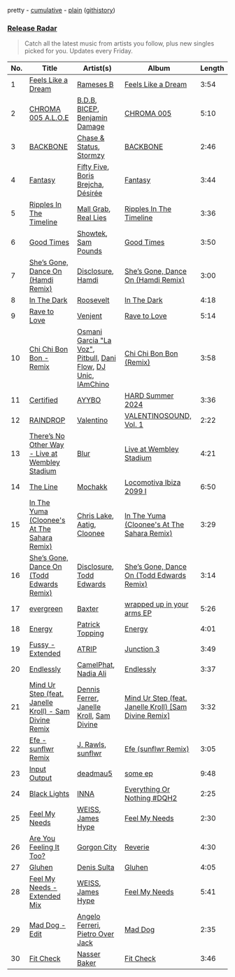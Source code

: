 pretty - [cumulative](/playlists/cumulative/Release%20Radar.md) - [plain](/playlists/plain/37i9dQZEVXbsudmxBFKW7G) ([githistory](https://github.githistory.xyz/vitokorn/spotify-playlist-archive/blob/master/playlists/plain/37i9dQZEVXbsudmxBFKW7G))
### [Release Radar](https://open.spotify.com/playlist/37i9dQZEVXbsudmxBFKW7G)

> Catch all the latest music from artists you follow, plus new singles picked for you. Updates every Friday.

| No. | Title | Artist(s) | Album | Length |
|---|---|---|---|---|
| 1 | [Feels Like a Dream](https://open.spotify.com/track/1TydZMUIGEuZ6Lg3yTPRkL) | [Rameses B](https://open.spotify.com/artist/06EfEcjc0vdvI6VNL0soIO) | [Feels Like a Dream](https://open.spotify.com/album/0JaV5jhBjLoFaTBBnhauDg) | 3:54 |
| 2 | [CHROMA 005 A.L.O.E](https://open.spotify.com/track/3j9K1iPrnwwPyieemfz2if) | [B.D.B](https://open.spotify.com/artist/6sXF3naVGIqO5axr7EVgPi), [BICEP](https://open.spotify.com/artist/73A3bLnfnz5BoQjb4gNCga), [Benjamin Damage](https://open.spotify.com/artist/4erUkZEVS1jXi5kwEtNvjT) | [CHROMA 005](https://open.spotify.com/album/5K2nivvCbKUqr1cBAkei6g) | 5:10 |
| 3 | [BACKBONE](https://open.spotify.com/track/2N13Lr0dpiirWaJVLcNl4i) | [Chase & Status](https://open.spotify.com/artist/3jNkaOXasoc7RsxdchvEVq), [Stormzy](https://open.spotify.com/artist/2SrSdSvpminqmStGELCSNd) | [BACKBONE](https://open.spotify.com/album/1Vn3EYSHT8ZdSjQ9NhV9LJ) | 2:46 |
| 4 | [Fantasy](https://open.spotify.com/track/2B9DroVUyWDbgix0AsfQds) | [Fifty Five](https://open.spotify.com/artist/2sWTgm6qQXV3Ebyg3T9FD2), [Boris Brejcha](https://open.spotify.com/artist/6caPJFLv1wesmM7gwK1ACy), [Désirée](https://open.spotify.com/artist/7igTH5z3uoVbKRvQ3M10fG) | [Fantasy](https://open.spotify.com/album/4F2UVqJr4RQ6tWOEC3dAxg) | 3:44 |
| 5 | [Ripples In The Timeline](https://open.spotify.com/track/2rgtbtPeODayxJBwMo5glI) | [Mall Grab](https://open.spotify.com/artist/7yF6JnFPDzgml2Ytkyl5D7), [Real Lies](https://open.spotify.com/artist/1jucBaHU995Lf7ViACscFu) | [Ripples In The Timeline](https://open.spotify.com/album/5rTRTf5rMAJSftfOQQD0FB) | 3:36 |
| 6 | [Good Times](https://open.spotify.com/track/0kUWE7S4ftlNggHJ4J2asz) | [Showtek](https://open.spotify.com/artist/3gk0OYeLFWYupGFRHqLSR7), [Sam Pounds](https://open.spotify.com/artist/1XoE8WpGuDGZ0SY1piWND1) | [Good Times](https://open.spotify.com/album/2l5dMzfdDvKCkljsLQeWIh) | 3:50 |
| 7 | [She’s Gone, Dance On (Hamdi Remix)](https://open.spotify.com/track/6rHen83Vy62TQbTgKayl9j) | [Disclosure](https://open.spotify.com/artist/6nS5roXSAGhTGr34W6n7Et), [Hamdi](https://open.spotify.com/artist/7vvicoei9BbKpZix8qSeLg) | [She’s Gone, Dance On (Hamdi Remix)](https://open.spotify.com/album/3ha9dsqrFE3JJ0SJqkb5rD) | 3:00 |
| 8 | [In The Dark](https://open.spotify.com/track/5syKbfJd2afOa2y93YQfTM) | [Roosevelt](https://open.spotify.com/artist/4AQrqVz6BYwy29iMxcGtx7) | [In The Dark](https://open.spotify.com/album/0zuZ4JU7RnSpe5fCQfzozl) | 4:18 |
| 9 | [Rave to Love](https://open.spotify.com/track/63lDtJHqKhUxcGOFZdxG3D) | [Venjent](https://open.spotify.com/artist/7xu08SujAqLp7BGinS96vd) | [Rave to Love](https://open.spotify.com/album/0JpRDMlZ1ByVjp3WpVy9NQ) | 5:14 |
| 10 | [Chi Chi Bon Bon - Remix](https://open.spotify.com/track/5PoV3iQhXLopTcAyA6Tqw1) | [Osmani Garcia "La Voz"](https://open.spotify.com/artist/37G8DfNgO4mQ3PKh5droSo), [Pitbull](https://open.spotify.com/artist/0TnOYISbd1XYRBk9myaseg), [Dani Flow](https://open.spotify.com/artist/1yX62RHdYysNcIrO33WQxJ), [DJ Unic](https://open.spotify.com/artist/1ADFyan08VIwFUGwGXDxNe), [IAmChino](https://open.spotify.com/artist/0b2GL7Y02vu50qieoQmw1w) | [Chi Chi Bon Bon (Remix)](https://open.spotify.com/album/0Iauzjo1cjGE9cx4odkKHb) | 3:58 |
| 11 | [Certified](https://open.spotify.com/track/5JV7bJKPwa9vpHMSnQ25PH) | [AYYBO](https://open.spotify.com/artist/0YVquC9RaJLYFNmlJFzkTV) | [HARD Summer 2024](https://open.spotify.com/album/7h7PgEkuj1ePzoOEL0XLdO) | 3:36 |
| 12 | [RAINDROP](https://open.spotify.com/track/7HRZ7Wt71HARkFkUVv7WOF) | [Valentino](https://open.spotify.com/artist/3wahfqLrbSHbC1kK8CUVz2) | [VALENTINOSOUND, Vol. 1](https://open.spotify.com/album/3wKsJfTlzmwBpUigLA6CML) | 2:22 |
| 13 | [There’s No Other Way - Live at Wembley Stadium](https://open.spotify.com/track/1BVTjzETkqpGQEfRlgNZCd) | [Blur](https://open.spotify.com/artist/7MhMgCo0Bl0Kukl93PZbYS) | [Live at Wembley Stadium](https://open.spotify.com/album/7LS7XxLc7OpzjFe3KMGvOO) | 4:21 |
| 14 | [The Line](https://open.spotify.com/track/6xbD6Rbcni5aLxPPxC1r5Y) | [Mochakk](https://open.spotify.com/artist/0rTh1tAdrEbdKZBTiiAQSo) | [Locomotiva Ibiza 2099 I](https://open.spotify.com/album/42Jkaomtfh39feqVwQKvUm) | 6:50 |
| 15 | [In The Yuma (Cloonee's At The Sahara Remix)](https://open.spotify.com/track/48f4gFvgXOMx6p5DjkIipF) | [Chris Lake](https://open.spotify.com/artist/5Igpc9iLZ3YGtKeYfSrrOE), [Aatig](https://open.spotify.com/artist/21OabQwzpxuFNxp7p781Ao), [Cloonee](https://open.spotify.com/artist/7MdlXmq2HViAJWo9cf30sR) | [In The Yuma (Cloonee's At The Sahara Remix)](https://open.spotify.com/album/7B8RIt9iwSpvDpdaFjWfFM) | 3:29 |
| 16 | [She’s Gone, Dance On (Todd Edwards Remix)](https://open.spotify.com/track/1DkvS69OM61MowelqAfDSJ) | [Disclosure](https://open.spotify.com/artist/6nS5roXSAGhTGr34W6n7Et), [Todd Edwards](https://open.spotify.com/artist/6MFopqejpmTUUZlcRmGzgg) | [She’s Gone, Dance On (Todd Edwards Remix)](https://open.spotify.com/album/4cBV4pc6FpCXkGNlYPgOkt) | 3:14 |
| 17 | [evergreen](https://open.spotify.com/track/4ICTaVz2WQYzjgpTfYULCi) | [Baxter](https://open.spotify.com/artist/44hRRRhNR9moRvxr2wQj6u) | [wrapped up in your arms EP](https://open.spotify.com/album/3mIyw6KPaJRgBhNNeLZwr6) | 5:26 |
| 18 | [Energy](https://open.spotify.com/track/5YoLcp1bzRTN8sNWXuGvxu) | [Patrick Topping](https://open.spotify.com/artist/7yRimuQSC5Ks3T2Ts0iyZa) | [Energy](https://open.spotify.com/album/1GdqL2xW6eVsnBhTRQmTVc) | 4:01 |
| 19 | [Fussy - Extended](https://open.spotify.com/track/5yflhE21ijdS09MT2IjFso) | [ATRIP](https://open.spotify.com/artist/4fu0Er7pG6kZZa7Awf3NMI) | [Junction 3](https://open.spotify.com/album/3orD0F22WOT0CmmEpCDRg3) | 3:49 |
| 20 | [Endlessly](https://open.spotify.com/track/2a0beMS3iLUacdcQcrZQZH) | [CamelPhat](https://open.spotify.com/artist/240wlM8vDrf6S4zCyzGj2W), [Nadia Ali](https://open.spotify.com/artist/1C60viSZv6BoYtrnkZ44g5) | [Endlessly](https://open.spotify.com/album/5p5KiyEpIk3wwjHjvwHEOY) | 3:37 |
| 21 | [Mind Ur Step (feat. Janelle Kroll) - Sam Divine Remix](https://open.spotify.com/track/0rzJmCQcKoO8XLYsuaG29W) | [Dennis Ferrer](https://open.spotify.com/artist/0MGTHZpAGf7isSfw8yMIoi), [Janelle Kroll](https://open.spotify.com/artist/50bLYJ4e3ZR2chodK8oMW9), [Sam Divine](https://open.spotify.com/artist/029RjYsk0DU8LKC92sUyXZ) | [Mind Ur Step (feat. Janelle Kroll) [Sam Divine Remix]](https://open.spotify.com/album/0jZalqqnzOCwv1TLoMLgdl) | 3:32 |
| 22 | [Efe - sunflwr Remix](https://open.spotify.com/track/0Hek2028AsGXANhfdB4jmZ) | [J. Rawls](https://open.spotify.com/artist/3M5miYDu8lWrm0A3Q0OTag), [sunflwr](https://open.spotify.com/artist/1vXY7FiXJPu6j456ZcrtIF) | [Efe (sunflwr Remix)](https://open.spotify.com/album/1bFfkCMQIttJYgixQG09Dt) | 3:05 |
| 23 | [Input Output](https://open.spotify.com/track/0fzP5cIsXW3NXOCgjjJPSR) | [deadmau5](https://open.spotify.com/artist/2CIMQHirSU0MQqyYHq0eOx) | [some ep](https://open.spotify.com/album/5OPRF4o1pypBIdGbKtAbCN) | 9:48 |
| 24 | [Black Lights](https://open.spotify.com/track/0c1F1abMC4AkK1MaAO9Yhy) | [INNA](https://open.spotify.com/artist/2w9zwq3AktTeYYMuhMjju8) | [Everything Or Nothing #DQH2](https://open.spotify.com/album/3qAA1ejpFJwfbSEyXzBikF) | 2:25 |
| 25 | [Feel My Needs](https://open.spotify.com/track/38D7JeZb1SZfzZo6wGJGae) | [WEISS](https://open.spotify.com/artist/0FBRY66KVaAiddGVefikLB), [James Hype](https://open.spotify.com/artist/43BxCL6t4c73BQnIJtry5v) | [Feel My Needs](https://open.spotify.com/album/4611D7Vc8zCLn49NiKqpjn) | 2:30 |
| 26 | [Are You Feeling It Too?](https://open.spotify.com/track/0iuUlHOatv15vVn6xZlpEh) | [Gorgon City](https://open.spotify.com/artist/4VNQWV2y1E97Eqo2D5UTjx) | [Reverie](https://open.spotify.com/album/5GCjSTO49p9xx0I223rXo6) | 4:30 |
| 27 | [Gluhen](https://open.spotify.com/track/4QCqbRdivvCZLSUDHw6eRJ) | [Denis Sulta](https://open.spotify.com/artist/7cDu9zG1gVQrMdSGBAhzvn) | [Gluhen](https://open.spotify.com/album/7dpQGNGrvLKPZ4XvQRXrOv) | 4:05 |
| 28 | [Feel My Needs - Extended Mix](https://open.spotify.com/track/48zWTTh17ZwyN8MWZj3DBh) | [WEISS](https://open.spotify.com/artist/0FBRY66KVaAiddGVefikLB), [James Hype](https://open.spotify.com/artist/43BxCL6t4c73BQnIJtry5v) | [Feel My Needs](https://open.spotify.com/album/4611D7Vc8zCLn49NiKqpjn) | 5:41 |
| 29 | [Mad Dog - Edit](https://open.spotify.com/track/2J3Sikah3AwAs0fjo7BeXJ) | [Angelo Ferreri](https://open.spotify.com/artist/3tT2XX9qEVivLCYGoqkRkZ), [Pietro Over Jack](https://open.spotify.com/artist/5WPP4x5TlPItZwbE61aHkf) | [Mad Dog](https://open.spotify.com/album/5n7uYYhEyuFAkCjggYkAsL) | 2:35 |
| 30 | [Fit Check](https://open.spotify.com/track/1keukHTWGUV8FP9GAutZ9E) | [Nasser Baker](https://open.spotify.com/artist/6hKT9qsYMOZTJHqxVkXagx) | [Fit Check](https://open.spotify.com/album/3oEtm2F1pSV6qPsSCGNapy) | 3:46 |